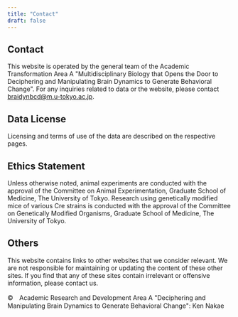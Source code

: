 ```yaml
---
title: "Contact"
draft: false
---
```


## Contact

This website is operated by the general team of the Academic Transformation Area A "Multidisciplinary Biology that Opens the Door to Deciphering and Manipulating Brain Dynamics to Generate Behavioral Change". For any inquiries related to data or the website, please contact [braidynbcd@m.u-tokyo.ac.jp](mailto:braidynbcd@m.u-tokyo.ac.jp).

## Data License

Licensing and terms of use of the data are described on the respective pages.

## Ethics Statement

Unless otherwise noted, animal experiments are conducted with the approval of the Committee on Animal Experimentation, Graduate School of Medicine, The University of Tokyo. Research using genetically modified mice of various Cre strains is conducted with the approval of the Committee on Genetically Modified Organisms, Graduate School of Medicine, The University of Tokyo.


## Others

This website contains links to other websites that we consider relevant. We are not responsible for maintaining or updating the content of these other sites. If you find that any of these sites contain irrelevant or offensive information, please contact us.

©️　Academic Research and Development Area A "Deciphering and Manipulating Brain Dynamics to Generate Behavioral Change": Ken Nakae
